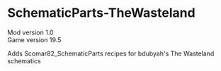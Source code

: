 # SchematicParts-TheWasteland
Mod version 1.0  
Game version 19.5

Adds Scomar82_SchematicParts recipes for bdubyah's The Wasteland schematics

